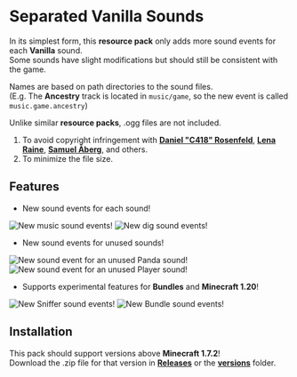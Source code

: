 # Separated Vanilla Sounds  

In its simplest form, this **resource pack** only adds more sound events for each **Vanilla** sound.  
Some sounds have slight modifications but should still be consistent with the game.  

Names are based on path directories to the  sound files.  
(E.g. The **Ancestry** track is located in `music/game`, so the new event is called `music.game.ancestry`)  

Unlike similar **resource packs**, .ogg files are not included.
1. To avoid copyright infringement with [**Daniel "C418" Rosenfeld**](https://twitter.com/C418), [**Lena Raine**](https://twitter.com/kuraine), [**Samuel Åberg**](https://twitter.com/slamp0000), and others.  
2. To minimize the file size.

## Features  

- New sound events for each sound!  

![New music sound events!](https://user-images.githubusercontent.com/58359861/222197561-d49fbcac-194d-4782-847f-45f54f32fcc3.png)
![New dig sound events!](https://user-images.githubusercontent.com/58359861/222197956-eebb631a-8bbb-4949-a837-7a104438cf70.png)

- New sound events for unused sounds!  

![New sound event for an unused **Panda** sound!](https://user-images.githubusercontent.com/58359861/222198454-84e75766-3f50-499d-9dc0-76c130da9381.png)
![New sound event for an unused **Player** sound!](https://user-images.githubusercontent.com/58359861/222204078-738047f5-3aa0-4538-8940-54ae13ee8f5b.png)

- Supports experimental features for **Bundles** and **Minecraft 1.20**!  
  
![New **Sniffer** sound events!](https://user-images.githubusercontent.com/58359861/222195696-c19aac5b-5d2c-4bd4-b4a6-c75378919005.png)
![New **Bundle** sound events!](https://user-images.githubusercontent.com/58359861/222196821-d1512087-d725-497f-932c-2109c22ef866.png)

## Installation  

This pack should support versions above **Minecraft 1.7.2**!  
Download the .zip file for that version in [**Releases**](https://github.com/Qefped-Qlub/SeparatedVanillaSounds/releases) or the [**versions**](https://github.com/Qefped-Qlub/SeparatedVanillaSounds/tree/main/versions) folder.
